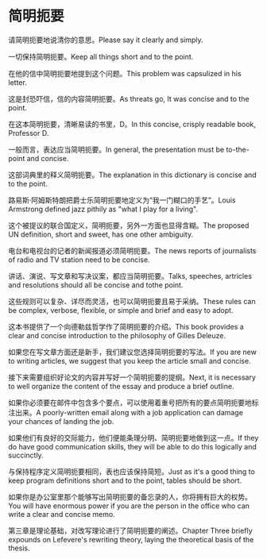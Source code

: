 # 简明扼要

<p><span class="chinese">请简明扼要地说清你的意思。</span><span class="english">Please say it clearly and simply.</span></p>

<p><span class="chinese">一切保持简明扼要。</span><span class="english">Keep all things short and to the point.</span></p>

<p><span class="chinese">在他的信中简明扼要地提到这个问题。</span><span class="english">This problem was capsulized in his letter.</span></p>

<p><span class="chinese">这是封恐吓信，信的内容简明扼要。</span><span class="english">As threats go, It was concise and to the point.</span></p>

<p><span class="chinese">在这本简明扼要，清晰易读的书里，D。</span><span class="english">In this concise, crisply readable book, Professor D.</span></p>

<p><span class="chinese">一般而言，表达应当简明扼要。</span><span class="english">In general, the presentation must be to-the-point and concise.</span></p>

<p><span class="chinese">这部词典里的释义简明扼要。</span><span class="english">The explanation in this dictionary is concise and to the point.</span></p>

<p><span class="chinese">路易斯·阿姆斯特朗把爵士乐简明扼要地定义为“我一门糊口的手艺”。</span><span class="english">Louis Armstrong defined jazz pithily as "what I play for a living".</span></p>

<p><span class="chinese">这个被提议的联合国定义，简明扼要，另外一方面也显得含糊。</span><span class="english">The proposed UN definition, short and sweet, has one other ambiguity.</span></p>

<p><span class="chinese">电台和电视台的记者的新闻报道必须简明扼要。</span><span class="english">The news reports of journalists of radio and TV station need to be concise.</span></p>

<p><span class="chinese">讲话、演说、写文章和写决议案，都应当简明扼要。</span><span class="english">Talks, speeches, artricles and resolutions should all be concise and tothe point.</span></p>

<p><span class="chinese">这些规则可以复杂、详尽而灵活，也可以简明扼要且易于采纳。</span><span class="english">These rules can be complex, verbose, flexible, or simple and brief and easy to adopt.</span></p>

<p><span class="chinese">这本书提供了一个向德勒兹哲学作了简明扼要的介绍。</span><span class="english">This book provides a clear and concise introduction to the philosophy of Gilles Deleuze.</span></p>

<p><span class="chinese">如果您在写文章方面还是新手，我们建议您选择简明扼要的写法。</span><span class="english">If you are new to writing articles, we suggest that you keep the article small and concise.</span></p>

<p><span class="chinese">接下来需要组织好论文的内容并写好一个简明扼要的提纲。</span><span class="english">Next, it is necessary to well organize the content of the essay and produce a brief outline.</span></p>

<p><span class="chinese">如果你必须要在邮件中包含多个要点，可以使用着重号把所有的要点简明扼要地标注出来。</span><span class="english">A poorly-written email along with a job application can damage your chances of landing the job.</span></p>

<p><span class="chinese">如果他们有良好的交际能力，他们便能条理分明、简明扼要地做到这一点。</span><span class="english">If they do have good communication skills, they will be able to do this logically and succinctly.</span></p>

<p><span class="chinese">与保持程序定义简明扼要相同，表也应该保持简短。</span><span class="english">Just as it's a good thing to keep program definitions short and to the point, tables should be short.</span></p>

<p><span class="chinese">如果你是办公室里那个能够写出简明扼要的备忘录的人，你将拥有巨大的权势。</span><span class="english">You will have enormous power if you are the person in the office who can write a clear and concise memo.</span></p>

<p><span class="chinese">第三章是理论基础，对改写理论进行了简明扼要的阐述。</span><span class="english">Chapter Three briefly expounds on Lefevere's rewriting theory, laying the theoretical basis of the thesis.</span></p>

